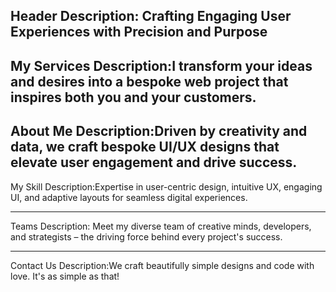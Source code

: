 Header Description: Crafting Engaging User Experiences with Precision and Purpose
--------------------------------------------------------------

My Services Description:I transform your ideas and desires into a bespoke web project that inspires both you and your customers.
--------------------------------------------------------------

About Me Description:Driven by creativity and data, we craft bespoke UI/UX designs that elevate user engagement and drive success.
--------------------------------------------------------------

My Skill Description:Expertise in user-centric design, intuitive UX, engaging UI, and adaptive layouts for seamless digital experiences.

--------------------------------------------------------------

Teams Description: Meet my diverse team of creative minds, developers, and strategists – the driving force behind every project's success.

--------------------------------------------------------------

Contact Us Description:We craft beautifully simple designs and code with love. It's as simple as that!